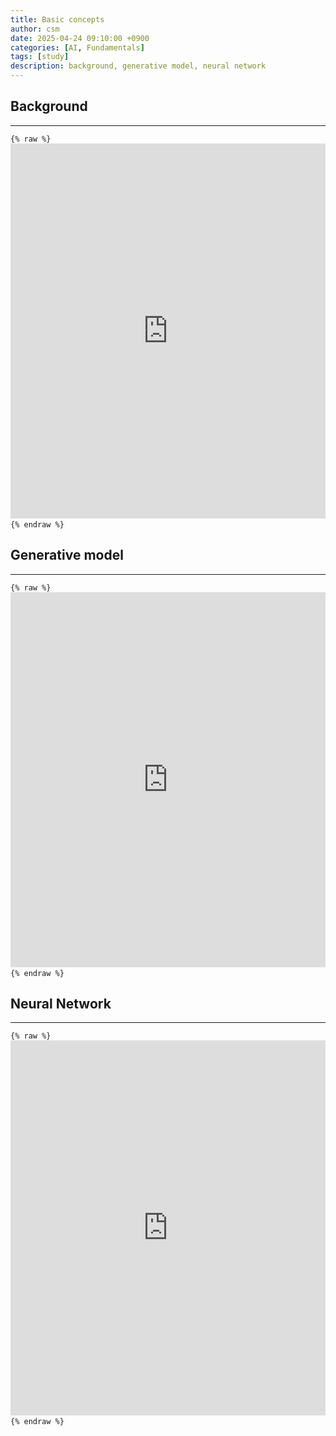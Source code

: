 ```yaml
---
title: Basic concepts
author: csm
date: 2025-04-24 09:10:00 +0900
categories: [AI, Fundamentals]
tags: [study]
description: background, generative model, neural network
---
```


## Background
---  
<pre><code>{% raw %} <iframe src="https://docs.google.com/gview?url=https://choisunmi00.github.io/assets/pdf/study_background.pdf&embedded=true" style="width:100%; height:600px;" frameborder="0"> </iframe> {% endraw %}</code></pre>

## Generative model
---
<pre><code>{% raw %} <iframe src="https://docs.google.com/gview?url=https://choisunmi00.github.io/assets/pdf/study_generative_model.pdf&embedded=true" style="width:100%; height:600px;" frameborder="0"> </iframe> {% endraw %}</code></pre>

## Neural Network
---
<pre><code>{% raw %} <iframe src="https://docs.google.com/gview?url=https://choisunmi00.github.io/assets/pdf/study_nn.pdf&embedded=true" style="width:100%; height:600px;" frameborder="0"> </iframe> {% endraw %}</code></pre>